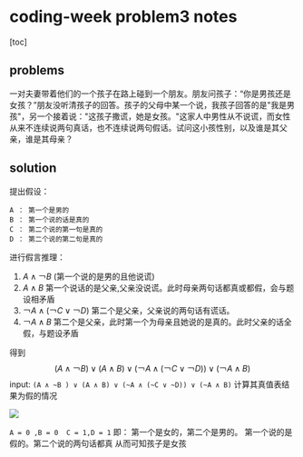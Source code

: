 # coding-week problem3 notes

[toc]

## problems

 一对夫妻带着他们的一个孩子在路上碰到一个朋友。朋友问孩子：“你是男孩还是女孩？”朋友没听清孩子的回答。孩子的父母中某一个说，我孩子回答的是"我是男孩"，另一个接着说："这孩子撒谎，她是女孩。"这家人中男性从不说谎，而女性从来不连续说两句真话，也不连续说两句假话。试问这小孩性别，以及谁是其父亲，谁是其母亲？



## solution

提出假设：
```
A ： 第一个是男的
B ： 第一个说的话是真的
C ： 第二个说的第一句是真的
D ： 第二个说的第二句是真的
```

进行假言推理：
1. $A ∧ ￢B$  (第一个说的是男的且他说谎)
2. $A ∧ B$   第一个说话的是父亲,父亲没说谎。此时母亲两句话都真或都假，会与题设相矛盾
3. $￢A ∧ (￢C ∨ ￢D)$ 第二个是父亲，父亲说的两句话有谎话。
4. $￢A ∧ B$   第二个是父亲，此时第一个为母亲且她说的是真的。此时父亲的话全假，与题设矛盾

得到
$$
(A ∧ ￢B ) ∨ (A ∧ B) ∨ (￢A ∧ (￢C ∨ ￢D)) ∨ (￢A ∧ B)
$$
input:
`(A ∧ ~B ) ∨ (A ∧ B) ∨ (~A ∧ (~C ∨ ~D)) ∨ (~A ∧ B)`
计算其真值表结果为假的情况

![](https://hackmd.summershrimp.com/uploads/upload_dc587f0255722a773531b0334231faac.png)

`A = 0 ,B = 0  C = 1,D = 1` 
即：
第一个是女的，第二个是男的。
第一个说的是假的。第二个说的两句话都真
从而可知孩子是女孩